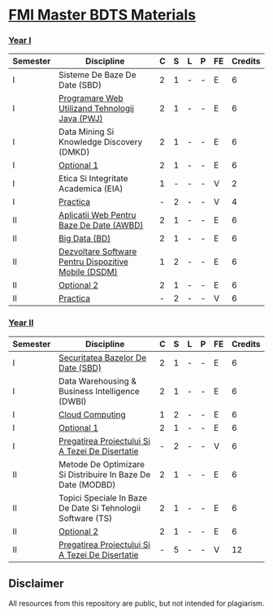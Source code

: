 # [FMI Master BDTS Materials](https://github.com/FMI-Materials/FMI-Master-BDTS-Materials)

### [Year I](https://github.com/FMI-Materials/FMI-Master-BDTS-Materials/tree/main/Year%20I)
| Semester | Discipline                                                     | C | S | L | P | FE | Credits |
|----------|----------------------------------------------------------------|---|---|---|---|----|---------|
| I        | Sisteme De Baze De Date (SBD)                                    | 2 | 1 | - | - | E  | 6       |
| I        | [Programare Web Utilizand Tehnologii Java (PWJ)](https://github.com/FMI-Materials/FMI-Master-BDTS-Materials/tree/main/Year%20I/Semester%20I/Programare%20Web%20Utilizand%20Tehnologii%20Java)            | 2 | 1 | - | - | E  | 6       |
| I        | Data Mining Si Knowledge Discovery (DMKD)                        | 2 | 1 | - | - | E  | 6       |
| I        | [Optional 1](https://github.com/FMI-Materials/FMI-Master-BDTS-Materials/tree/main/Year%20I/Semester%20I/Optional)                                                | 2 | 1 | - | - | E  | 6       |
| I        | Etica Si Integritate Academica (EIA)                             | 1 | - | - | - | V  | 2       |
| I        | [Practica](https://fmi.unibuc.ro/practica/)                                                  | - | 2 | - | - | V  | 4       |
| II       | [Aplicatii Web Pentru Baze De Date (AWBD)](https://github.com/FMI-Materials/FMI-Master-BDTS-Materials/tree/main/Year%20I/Semester%20II/Aplicatii%20Web%20Pentru%20Baze%20De%20Date)                  | 2 | 1 | - | - | E  | 6       |
| II       | [Big Data (BD)](https://github.com/FMI-Materials/FMI-Master-BDTS-Materials/tree/main/Year%20I/Semester%20II/Big%20Data)                                             | 2 | 1 | - | - | E  | 6       |
| II       | [Dezvoltare Software Pentru Dispozitive Mobile (DSDM)](https://github.com/FMI-Materials/FMI-Master-BDTS-Materials/tree/main/Year%20I/Semester%20II/Dezvoltare%20Software%20Pentru%20Dispozitive%20Mobile)      | 1 | 2 | - | - | E  | 6       |
| II       | [Optional 2](https://github.com/FMI-Materials/FMI-Master-BDTS-Materials/tree/main/Year%20I/Semester%20II/Optional)                                                | 2 | 1 | - | - | E  | 6       |
| II       | [Practica](https://fmi.unibuc.ro/practica/)                                                  | - | 2 | - | - | V  | 6       |


### [Year II](https://github.com/FMI-Materials/FMI-Master-BDTS-Materials/tree/main/Year%20II)
| Semester | Discipline                                                  | C | S | L | P | FE | Credits |
|----------|-------------------------------------------------------------|---|---|---|---|----|---------|
| I        | [Securitatea Bazelor De Date (SBD)](https://github.com/FMI-Materials/FMI-Master-BDTS-Materials/tree/main/Year%20II/Semester%20I/Securitatea%20Bazelor%20De%20Date)                     | 2 | 1 | - | - | E  | 6       |
| I        | Data Warehousing & Business Intelligence (DWBI)              | 2 | 1 | - | - | E  | 6       |
| I        | [Cloud Computing](https://github.com/FMI-Materials/FMI-Master-BDTS-Materials/tree/main/Year%20II/Semester%20I/Cloud%20Computing)                                       | 1 | 2 | - | - | E  | 6       |
| I        | [Optional 1](https://github.com/FMI-Materials/FMI-Master-BDTS-Materials/tree/main/Year%20II/Semester%20I/Optional)                                            | 2 | 1 | - | - | E  | 6       |
| I        | [Pregatirea Proiectului Si A Tezei De Disertatie](https://fmi.unibuc.ro/finalizare-studii/)       | - | 2 | - | - | V  | 6       |
| II       | Metode De Optimizare Si Distribuire In Baze De Date (MODBD)  | 2 | 1 | - | - | E  | 6       |
| II       | Topici Speciale In Baze De Date Si Tehnologii Software (TS)  | 2 | 1 | - | - | E  | 6       |
| II       | [Optional 2](https://github.com/FMI-Materials/FMI-Master-BDTS-Materials/tree/main/Year%20II/Semester%20II/Optional)                                                   | 2 | 1 | - | - | E  | 6       |
| II       | [Pregatirea Proiectului Si A Tezei De Disertatie](https://fmi.unibuc.ro/finalizare-studii/)       | - | 5 | - | - | V  | 12      |

## Disclaimer
All resources from this repository are public, but not intended for plagiarism.
